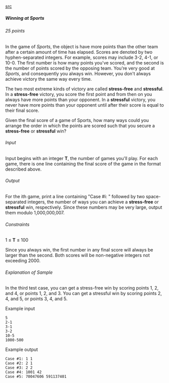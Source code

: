[src](https://www.facebook.com/hackercup/problems.php?pid=688426044611322&round=344496159068801)

##### Winning at Sports

###### 25 points

In the game of _Sports_, the object is have more points than the other team after a certain amount of time has elapsed. Scores are denoted by two hyphen-separated integers. For example, scores may include 3-2, 4-1, or 10-0. The first number is how many points you've scored, and the second is the number of points scored by the opposing team. You're very good at _Sports_, and consequently you always win. However, you don't always achieve victory the same way every time.

The two most extreme kinds of victory are called **stress-free** and **stressful**. In a **stress-free** victory, you score the first point and from then on you always have more points than your opponent. In a **stressful** victory, you never have more points than your opponent until after their score is equal to their final score.

Given the final score of a game of Sports, how many ways could you arrange the order in which the points are scored such that you secure a **stress-free** or **stressful** win?

###### Input

Input begins with an integer **T**, the number of games you'll play. For each game, there is one line containing the final score of the game in the format described above.

###### Output

For the ith game, print a line containing "Case #i: " followed by two space-separated integers, the number of ways you can achieve a **stress-free** or **stressful** win, respectively. Since these numbers may be very large, output them modulo 1,000,000,007.

###### Constraints

1 ≤ **T** ≤ 100 

Since you always win, the first number in any final score will always be larger than the second. Both scores will be non-negative integers not exceeding 2000.

###### Explanation of Sample

In the third test case, you can get a stress-free win by scoring points 1, 2, and 4, or points 1, 2, and 3. You can get a stressful win by scoring points 2, 4, and 5, or points 3, 4, and 5.

Example input

```
5
2-1
3-1
3-2
10-5
1000-500
```

Example output

```
Case #1: 1 1
Case #2: 2 1
Case #3: 2 2
Case #4: 1001 42
Case #5: 70047606 591137401
```
